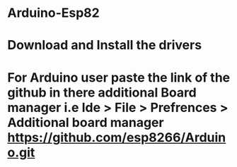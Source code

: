 # Arduino-Esp82
# Download and Install the drivers 
# For Arduino user paste the link of the github in there additional Board manager i.e Ide > File > Prefrences > Additional board manager https://github.com/esp8266/Arduino.git
